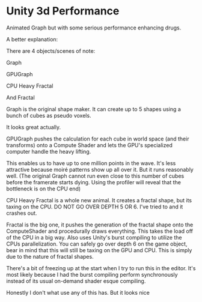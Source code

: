 # Unity 3d Performance
 Animated Graph but with some serious performance enhancing drugs.

A better explanation:

There are 4 objects/scenes of note:

Graph

GPUGraph

CPU Heavy Fractal

And Fractal

Graph is the original shape maker. It can create up to 5 shapes using a bunch of cubes as pseudo voxels.

It looks great actually.

GPUGraph pushes the calculation for each cube in world space (and their transforms) onto a Compute Shader and lets the GPU's specialized computer handle
the heavy lifting.

This enables us to have up to one million points in the wave. It's less attractive because moiré patterns show up all over it. But it runs reasonably well. (The original Graph cannot run even close to this number of cubes before the framerate starts dying. Using the profiler will reveal that the bottleneck is on the CPU end)

CPU Heavy Fractal is a whole new animal. It creates a fractal shape, but its taxing on the CPU. DO NOT GO OVER DEPTH 5 OR 6. I've tried to and it crashes out.

Fractal is the big one, it pushes the generation of the fractal shape onto the ComputeShader and procedurally draws everything. This takes the load off of the CPU in a big way.
Also uses Unity's burst compiling to utilize the CPUs parallelization. You can safely go over depth 6 on the game object, bear in mind that this will still be taxing on the GPU and CPU. This is simply due to the nature of fractal shapes.

There's a bit of freezing up at the start when I try to run this in the editor. It's most likely because I had the burst compiling perform synchronously instead of its usual on-demand shader esque compiling.

Honestly I don't what use any of this has. But it looks nice
